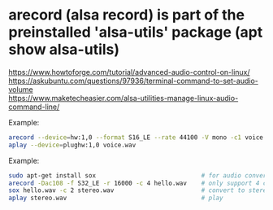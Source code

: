 # arecord (alsa record) is part of the preinstalled 'alsa-utils' package (apt show alsa-utils)

https://www.howtoforge.com/tutorial/advanced-audio-control-on-linux/  
https://askubuntu.com/questions/97936/terminal-command-to-set-audio-volume  
https://www.maketecheasier.com/alsa-utilities-manage-linux-audio-command-line/  

Example:
```bash
arecord --device=hw:1,0 --format S16_LE --rate 44100 -V mono -c1 voice.wav
aplay --device=plughw:1,0 voice.wav
```

Example:
```bash
sudo apt-get install sox                             # for audio conversion
arecord -Dac108 -f S32_LE -r 16000 -c 4 hello.wav    # only support 4 channels
sox hello.wav -c 2 stereo.wav                        # convert to stereo
aplay stereo.wav                                     # play
```
